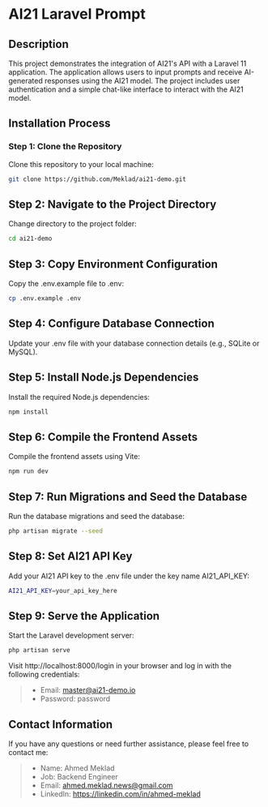 # AI21 Laravel Prompt

## Description
This project demonstrates the integration of AI21's API with a Laravel 11 application. The application allows users to input prompts and receive AI-generated responses using the AI21 model. The project includes user authentication and a simple chat-like interface to interact with the AI21 model.

## Installation Process

### Step 1: Clone the Repository
Clone this repository to your local machine:
```sh
git clone https://github.com/Meklad/ai21-demo.git
```

## Step 2: Navigate to the Project Directory
Change directory to the project folder:
```sh
cd ai21-demo
```

## Step 3: Copy Environment Configuration
Copy the .env.example file to .env:
```sh
cp .env.example .env
```

## Step 4: Configure Database Connection
Update your .env file with your database connection details (e.g., SQLite or MySQL).

## Step 5: Install Node.js Dependencies
Install the required Node.js dependencies:
```sh
npm install
```

## Step 6: Compile the Frontend Assets
Compile the frontend assets using Vite:
```sh
npm run dev
```

## Step 7: Run Migrations and Seed the Database
Run the database migrations and seed the database:
```sh
php artisan migrate --seed
```

## Step 8: Set AI21 API Key
Add your AI21 API key to the .env file under the key name AI21_API_KEY:
```sh
AI21_API_KEY=your_api_key_here
```

## Step 9: Serve the Application
Start the Laravel development server:
```sh
php artisan serve
```
Visit http://localhost:8000/login in your browser and log in with the following credentials:
> * Email: master@ai21-demo.io
> * Password: password

## Contact Information

If you have any questions or need further assistance, please feel free to contact me:
> * Name: Ahmed Meklad
> * Job: Backend Engineer
> * Email: ahmed.meklad.news@gmail.com
> * LinkedIn: https://linkedin.com/in/ahmed-meklad
